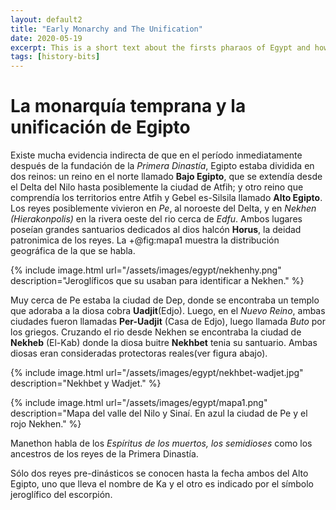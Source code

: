 ```yaml
---
layout: default2
title: "Early Monarchy and The Unification"
date: 2020-05-19
excerpt: This is a short text about the firsts pharaos of Egypt and how the unification happened.
tags: [history-bits]
---
```


# La monarquía temprana y la unificación de Egipto

Existe mucha evidencia indirecta de que en el período inmediatamente después de la fundación de la *Primera Dinastía*, Egipto estaba dividida en dos reinos: un reino en el norte llamado **Bajo Egipto**, que se extendía desde el Delta del Nilo hasta posiblemente la ciudad de Atfih; y otro reino que comprendía los territorios entre Atfih y Gebel es-Silsila llamado **Alto Egipto**.
Los reyes posiblemente vivieron en *Pe*, al noroeste del Delta, y en *Nekhen (Hierakonpolis)* en la rivera oeste del rio cerca de *Edfu*. Ambos lugares poseían grandes santuarios dedicados al dios halcón **Horus**, la deidad patronimica de los reyes. La +@fig:mapa1 muestra la distribución geográfica de la que se habla.

{% include image.html url="/assets/images/egypt/nekhenhy.png" 
  description="Jeroglíficos que su usaban para identificar a Nekhen." %}



Muy cerca de Pe estaba la ciudad de Dep, donde se encontraba un templo que adoraba a la diosa cobra **Uadjit**(Edjo). Luego, en el *Nuevo Reino*, ambas ciudades fueron llamadas **Per-Uadjit** (Casa de Edjo), luego llamada *Buto* por los griegos.
Cruzando el rio desde Nekhen se encontraba la ciudad de **Nekheb** (El-Kab) donde la diosa buitre **Nekhbet** tenia su santuario. Ambas diosas eran consideradas protectoras reales(ver figura abajo).



{% include image.html url="/assets/images/egypt/nekhbet-wadjet.jpg" 
  description="Nekhbet y Wadjet." %}

{% include image.html url="/assets/images/egypt/mapa1.png" 
  description="Mapa del valle del Nilo y Sinaí. En azul la ciudad de Pe y el rojo Nekhen." %}

Manethon habla de los *Espíritus de los muertos, los semidioses* como los ancestros de los reyes de la Primera Dinastía.

Sólo dos reyes pre-dinásticos se conocen hasta la fecha ambos del Alto Egipto, uno que lleva el nombre de Ka y el otro es indicado por el símbolo jeroglífico del escorpión. 